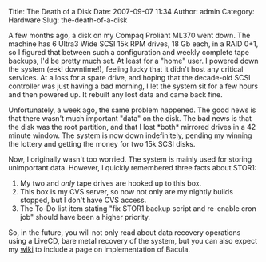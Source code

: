 Title: The Death of a Disk
Date: 2007-09-07 11:34
Author: admin
Category: Hardware
Slug: the-death-of-a-disk

A few months ago, a disk on my Compaq Proliant ML370 went down. The
machine has 6 Ultra3 Wide SCSI 15k RPM drives, 18 Gb each, in a RAID
0+1, so I figured that between such a configuration and weekly complete
tape backups, I'd be pretty much set. At least for a "home" user. I
powered down the system (eek! downtime!), feeling lucky that it didn't
host any critical services. At a loss for a spare drive, and hoping that
the decade-old SCSI controller was just having a bad morning, I let the
system sit for a few hours and then powered up. It rebuilt any lost data
and came back fine.

Unfortunately, a week ago, the same problem happened. The good news is
that there wasn't much important "data" on the disk. The bad news is
that the disk was the root partition, and that I lost \*both\* mirrored
drives in a 42 minute window. The system is now down indefinitely,
pending my winning the lottery and getting the money for two 15k SCSI
disks.

Now, I originally wasn't too worried. The system is mainly used for
storing unimportant data. However, I quickly remembered three facts
about STOR1:

1.  My two and *only* tape drives are hooked up to this box.
2.  This box is my CVS server, so now not only are my nightly builds
    stopped, but I don't have CVS access.
3.  The To-Do list item stating "fix STOR1 backup script and re-enable
    cron job" should have been a higher priority.

So, in the future, you will not only read about data recovery operations
using a LiveCD, bare metal recovery of the system, but you can also
expect my [wiki](http://wiki.jasonantman.com) to include a page on
implementation of Bacula.
